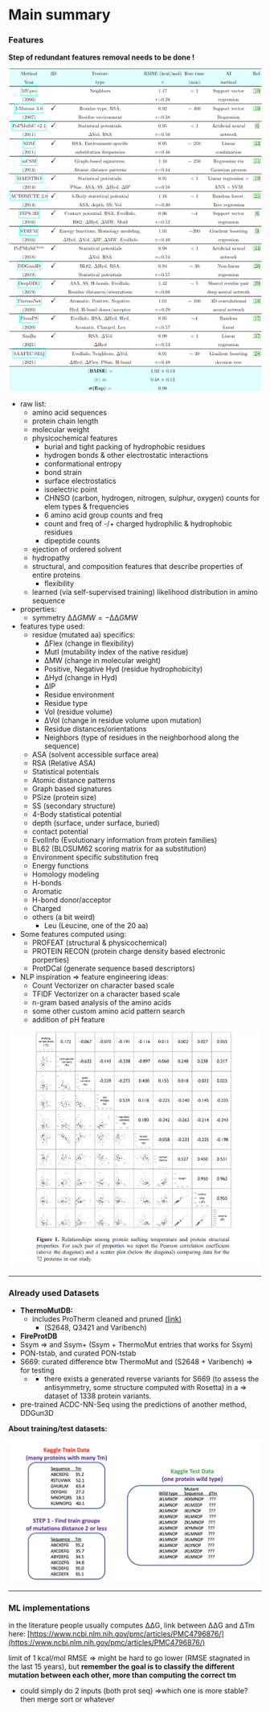 # Main summary

### Features

**Step of redundant features removal needs to be done !**

![List of AI-based DDG predictors studied.png](Resources%20summary%208e1ddd141d1d433a9f8786d5b0eb8f55/List_of_AI-based_DDG_predictors_studied.png)

- raw list:
    - amino acid sequences
    - protein chain length
    - molecular weight
    - physicochemical features
        - burial and tight packing of hydrophobic residues
        - hydrogen bonds & other electrostatic interactions
        - conformational entropy
        - bond strain
        - surface electrostatics
        - isoelectric point
        - CHNSO (carbon, hydrogen, nitrogen, sulphur, oxygen) counts for elem types & frequencies
        - 6 amino acid group counts and freq
        - count and freq of -/+ charged hydrophilic & hydrophobic residues
        - dipeptide counts
    - ejection of ordered solvent
    - hydropathy
    - structural, and composition features that describe properties of entire proteins
        - flexibility
    - learned (via self-supervised training) likelihood distribution in amino sequence
- properties:
    - symmetry $∆∆GMW = −∆∆GMW$
- features type used:
    - residue (mutated aa) specifics:
        - ΔFlex (change in flexibility)
        - MutI (mutability index of the native residue)
        - ΔMW (change in molecular weight)
        - Positive, Negative Hyd (residue hydrophobicity)
        - ΔHyd (change in Hyd)
        - ΔIP
        - Residue environment
        - Residue type
        - Vol (residue volume)
        - ΔVol (change in residue volume upon mutation)
        - Residue distances/orientations
        - Neighbors (type of residues in the neighborhood along the sequence)
    - ASA (solvent accessible surface area)
    - RSA (Relative ASA)
    - Statistical potentials
    - Atomic distance patterns
    - Graph based signatures
    - PSize (protein size)
    - SS (secondary structure)
    - 4-Body statistical potential
    - depth (surface, under surface, buried)
    - contact potential
    - EvolInfo (Evolutionary information from protein families)
    - BL62 (BLOSUM62 scoring matrix for aa substitution)
    - Environment specific substitution freq
    - Energy functions
    - Homology modeling
    - H-bonds
    - Aromatic
    - H-bond donor/acceptor
    - Charged
    - others (a bit weird)
        - Leu (Leucine, one of the 20 aa)
- Some features computed using:
    - PROFEAT (structural & physicochemical)
    - PROTEIN RECON (protein charge density based electronic porperties)
    - ProtDCal (generate sequence based descriptors)
- NLP inspiration ⇒ feature engineering ideas:
    - Count Vectorizer on character based scale
    - TFIDF Vectorizer on a character based scale
    - n-gram based analysis of the amino acids
    - some other custom amino acid pattern search
    - addition of pH feature

![Untitled](Main%20summary%20f1eb16b74aa843338d2cc27a1010dcd4/Untitled.png)

---

### Already used Datasets

- **ThermoMutDB:**
    - includes ProTherm cleaned and pruned [(link)](http://structure.bmc.lu.se/VariBench/stability.php)
        - (S2648, Q3421  and Varibench)
- **FireProtDB**
- Ssym ⇒ and Ssym+ (Ssym + ThermoMut entries that works for Ssym)
- PON-tstab, and curated PON-tstab
- S669: curated difference btw ThermoMut and (S2648 + Varibench) ⇒ for testing
    - + there exists a generated reverse variants for S669 (to assess the antisymmetry, some structure computed with Rosetta) in a ⇒ dataset of 1338 protein variants.
- pre-trained ACDC-NN-Seq using the predictions of another method, DDGun3D

**About training/test datasets:**

![competition_data_explained.png](Main%20summary%20f1eb16b74aa843338d2cc27a1010dcd4/competition_data_explained.png)

---

### ML implementations

in the literature people usually computes ΔΔG, link between ΔΔG and ΔTm here: [https://www.ncbi.nlm.nih.gov/pmc/articles/PMC4796876/](https://www.ncbi.nlm.nih.gov/pmc/articles/PMC4796876/)

limit of 1 kcal/mol RMSE ⇒ might be hard to go lower (RMSE stagnated in the last 15 years), but **remember the goal is to classify the different mutation between each other, more than computing the correct tm**

- could simply do 2 inputs (both prot seq) ⇒which one is more stable? then merge sort or whatever